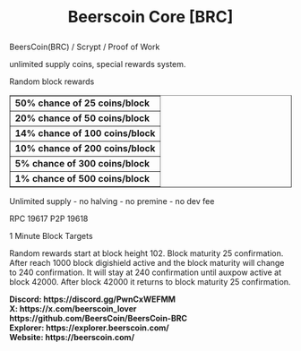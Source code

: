 <h1 align="center">

<br/><br/>
Beerscoin Core [BRC]
</h1>

BeersCoin(BRC) / Scrypt / Proof of Work



unlimited supply coins, special rewards system.

Random block rewards

<table border="1" width="16%">
	<tr>
		<td><b>50% chance of 25 coins/block</b></td>
	</tr>
	<tr>
		<td><b>20% chance of 50 coins/block</b></td>
	</tr>
	<tr>
		<td><b>14% chance of 100 coins/block</b></td>
	</tr>
	<tr>
		<td><b>10% chance of 200 coins/block</b></td>
	</tr>
	<tr>
		<td><b>5% chance of 300 coins/block</b></td>
	</tr>
	<tr>
		<td><b>1% chance of 500 coins/block</b></td>
	</tr>
</table>



Unlimited supply - no halving - no premine - no dev fee

RPC 19617
P2P 19618

1 Minute Block Targets

Random rewards start at block height 102. Block maturity 25 confirmation. After reach 1000 block digishield active and the block maturity will change to 240 confirmation. It will stay at 240 confirmation until auxpow active at block 42000. After block 42000 it returns to block maturity 25 confirmation.


<p><b>Discord: https://discord.gg/PwnCxWEFMM<br>
X: https://x.com/beerscoin_lover<br>
https://github.com/BeersCoin/BeersCoin-BRC<br>
Explorer: https://explorer.beerscoin.com/<br>
Website: https://beerscoin.com/</b></p>

